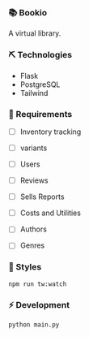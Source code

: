 ### 📚 Bookio
A virtual library.

### ⛏️ Technologies

- Flask
- PostgreSQL
- Tailwind

### 📄 Requirements

-   [ ] Inventory tracking
-   [ ] variants
-   [ ] Users
-   [ ] Reviews
-   [ ] Sells Reports
-   [ ] Costs and Utilities
-   [ ] Authors
-   [ ] Genres


### 🎨 Styles
```
npm run tw:watch
```

### ⚡️ Development
```
python main.py
```